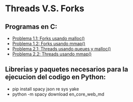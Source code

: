 # Threads V.S. Forks 

## Programas en C:
- [Problema 1.1: Forks usando malloc()](./problem1v1.c)
- [Problema 1.2: Forks usando mmap()](./problem1v2.c)
- [Problema 2.1: Threads usando queues y malloc()](./problem2v1.c)
- [Problema 2.2: Threads usando mmap()](./problem2v2.c)

## Librerias y paquetes necesarios para la ejecucion del codigo en Python:
- pip install spacy json re sys yake
- python -m spacy download en_core_web_md


